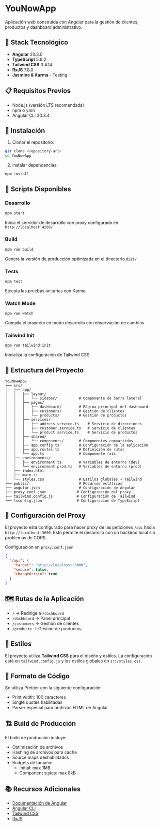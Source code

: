 # YouNowApp

Aplicación web construida con Angular para la gestión de clientes, productos y dashboard administrativo.

## 🚀 Stack Tecnológico

- **Angular** 20.3.0
- **TypeScript** 5.9.2
- **Tailwind CSS** 3.4.14
- **RxJS** 7.8.0
- **Jasmine & Karma** - Testing

## 📋 Requisitos Previos

- Node.js (versión LTS recomendada)
- npm o yarn
- Angular CLI 20.3.4

## 🔧 Instalación

1. Clonar el repositorio:
```bash
git clone <repository-url>
cd YouNowApp
```

2. Instalar dependencias:
```bash
npm install
```

## 🎯 Scripts Disponibles

### Desarrollo
```bash
npm start
```
Inicia el servidor de desarrollo con proxy configurado en `http://localhost:4200/`

### Build
```bash
npm run build
```
Genera la versión de producción optimizada en el directorio `dist/`

### Tests
```bash
npm test
```
Ejecuta las pruebas unitarias con Karma

### Watch Mode
```bash
npm run watch
```
Compila el proyecto en modo desarrollo con observación de cambios

### Tailwind Init
```bash
npm run tailwind:init
```
Inicializa la configuración de Tailwind CSS

## 📁 Estructura del Proyecto

```
YouNowApp/
├── src/
│   ├── app/
│   │   ├── layout/
│   │   │   └── sidebar/          # Componente de barra lateral
│   │   ├── pages/
│   │   │   ├── dashboard/        # Página principal del dashboard
│   │   │   ├── customers/        # Gestión de clientes
│   │   │   └── products/         # Gestión de productos
│   │   ├── services/
│   │   │   ├── address.service.ts    # Servicio de direcciones
│   │   │   ├── customer.service.ts   # Servicio de clientes
│   │   │   └── product.service.ts    # Servicio de productos
│   │   ├── shared/
│   │   │   └── components/       # Componentes compartidos
│   │   ├── app.config.ts         # Configuración de la aplicación
│   │   ├── app.routes.ts         # Definición de rutas
│   │   └── app.ts                # Componente raíz
│   ├── environments/
│   │   ├── environment.ts        # Variables de entorno (dev)
│   │   └── environment.prod.ts   # Variables de entorno (prod)
│   ├── index.html
│   ├── main.ts
│   └── styles.css                # Estilos globales + Tailwind
├── public/                       # Recursos estáticos
├── angular.json                  # Configuración de Angular
├── proxy.conf.json              # Configuración del proxy
├── tailwind.config.js           # Configuración de Tailwind
└── tsconfig.json                # Configuración de TypeScript
```

## 🔌 Configuración del Proxy

El proyecto está configurado para hacer proxy de las peticiones `/api` hacia `http://localhost:3000`. Esto permite el desarrollo con un backend local sin problemas de CORS.

Configuración en `proxy.conf.json`:
```json
{
  "/api": {
    "target": "http://localhost:3000",
    "secure": false,
    "changeOrigin": true
  }
}
```

## 🗺️ Rutas de la Aplicación

- `/` → Redirige a `/dashboard`
- `/dashboard` → Panel principal
- `/customers` → Gestión de clientes
- `/products` → Gestión de productos

## 🎨 Estilos

El proyecto utiliza **Tailwind CSS** para el diseño y estilos. La configuración está en `tailwind.config.js` y los estilos globales en `src/styles.css`.

## 📝 Formato de Código

Se utiliza Prettier con la siguiente configuración:
- Print width: 100 caracteres
- Single quotes habilitadas
- Parser especial para archivos HTML de Angular

## 🏗️ Build de Producción

El build de producción incluye:
- Optimización de archivos
- Hashing de archivos para cache
- Source maps deshabilitados
- Budgets de tamaño:
  - Initial: max 1MB
  - Component styles: max 8kB

## 📚 Recursos Adicionales

- [Documentación de Angular](https://angular.dev)
- [Angular CLI](https://angular.dev/tools/cli)
- [Tailwind CSS](https://tailwindcss.com/docs)
- [RxJS](https://rxjs.dev)
